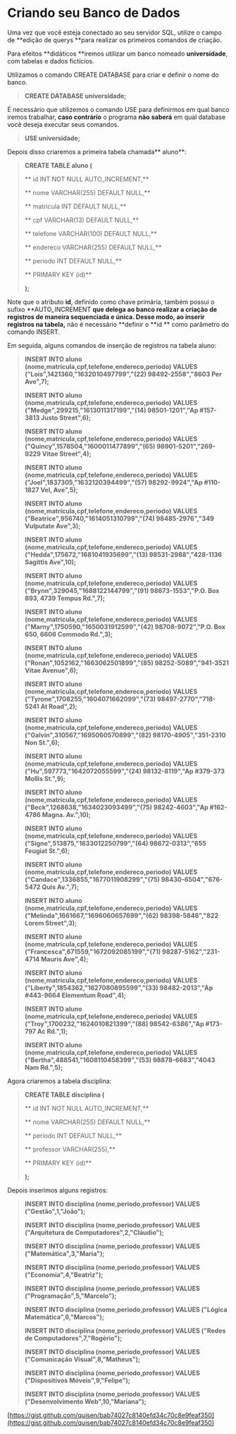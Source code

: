 # Criando seu Banco de Dados

Uma vez que você esteja conectado ao seu servidor SQL, utilize o campo de **edição de querys **para realizar os primeiros comandos de criação.

Para efeitos **didáticos **iremos utilizar um banco nomeado **universidade**, com tabelas e dados fictícios.

Utilizamos o comando CREATE DATABASE para criar e definir o nome do banco.

> **CREATE DATABASE universidade;**

É necessário que utilizemos o comando USE para definirmos em qual banco iremos trabalhar, **caso contrário** o programa **não** **saberá** em qual database você deseja executar seus comandos.

> **USE universidade;**

Depois disso criaremos a primeira tabela chamada** aluno**:

> **CREATE TABLE aluno \(**
>
> **    id INT NOT NULL AUTO\_INCREMENT,**
>
> **    nome VARCHAR\(255\) DEFAULT NULL,**
>
> **    matricula INT DEFAULT NULL,**
>
> **    cpf VARCHAR\(13\) DEFAULT NULL,**
>
> **    telefone VARCHAR\(100\) DEFAULT NULL,**
>
> **    endereco VARCHAR\(255\) DEFAULT NULL,**
>
> **    periodo INT DEFAULT NULL,**
>
> **    PRIMARY KEY \(id\)**
>
> **\);**

Note que o atributo **id**, definido como chave primária, também possui o sufixo **AUTO\_INCREMENT **que delega ao banco realizar a criação de registros de maneira **sequenciada** e **única**. Desse modo, ao inserir registros na tabela,** não é necessário **definir o **id ** como parâmetro do comando INSERT.

Em seguida, alguns comandos de inserção de registros na tabela aluno:

> **INSERT INTO aluno \(nome,matricula,cpf,telefone,endereco,periodo\) VALUES \("Lois",1421360,"1632010497799","\(22\) 98492-2558","8603 Per Ave",7\);**
>
> **INSERT INTO aluno \(nome,matricula,cpf,telefone,endereco,periodo\) VALUES \("Medge",299215,"1613011317199","\(14\) 98501-1201","Ap \#157-3813 Justo Street",6\);**
>
> **INSERT INTO aluno \(nome,matricula,cpf,telefone,endereco,periodo\) VALUES \("Quincy",1578504,"1600011477899","\(65\) 98901-5201","269-9229 Vitae Street",4\);**
>
> **INSERT INTO aluno \(nome,matricula,cpf,telefone,endereco,periodo\) VALUES \("Joel",1837305,"1632120394499","\(57\) 98292-9924","Ap \#110-1827 Vel, Ave",5\);**
>
> **INSERT INTO aluno \(nome,matricula,cpf,telefone,endereco,periodo\) VALUES \("Beatrice",956740,"1614051310799","\(74\) 98485-2976","349 Vulputate Ave",3\);**
>
> **INSERT INTO aluno \(nome,matricula,cpf,telefone,endereco,periodo\) VALUES \("Hedda",175672,"1681041935699","\(13\) 98531-2988","428-1136 Sagittis Ave",10\);**
>
> **INSERT INTO aluno \(nome,matricula,cpf,telefone,endereco,periodo\) VALUES \("Brynn",329045,"1688122144799","\(91\) 98673-1553","P.O. Box 893, 4739 Tempus Rd.",7\);**
>
> **INSERT INTO aluno \(nome,matricula,cpf,telefone,endereco,periodo\) VALUES \("Marny",1750590,"1650031912599","\(42\) 98708-9072","P.O. Box 650, 6606 Commodo Rd.",3\);**
>
> **INSERT INTO aluno \(nome,matricula,cpf,telefone,endereco,periodo\) VALUES \("Ronan",1052162,"1663062501899","\(85\) 98252-5089","941-3521 Vitae Avenue",6\);**
>
> **INSERT INTO aluno \(nome,matricula,cpf,telefone,endereco,periodo\) VALUES \("Tyrone",1708255,"1604071662099","\(73\) 98497-2770","718-5241 At Road",2\);**
>
> **INSERT INTO aluno \(nome,matricula,cpf,telefone,endereco,periodo\) VALUES \("Galvin",310567,"1695060570899","\(82\) 98170-4905","351-2310 Non St.",6\);**
>
> **INSERT INTO aluno \(nome,matricula,cpf,telefone,endereco,periodo\) VALUES \("Hu",597773,"1642072055599","\(24\) 98132-8119","Ap \#379-373 Mollis St.",9\);**
>
> **INSERT INTO aluno \(nome,matricula,cpf,telefone,endereco,periodo\) VALUES \("Beck",1268638,"1634023093499","\(75\) 98242-4603","Ap \#162-4786 Magna. Av.",10\);**
>
> **INSERT INTO aluno \(nome,matricula,cpf,telefone,endereco,periodo\) VALUES \("Signe",513875,"1633012250799","\(64\) 98672-0313","655 Feugiat St.",6\);**
>
> **INSERT INTO aluno \(nome,matricula,cpf,telefone,endereco,periodo\) VALUES \("Candace",1336855,"1677011908299","\(75\) 98430-6504","676-5472 Quis Av.",7\);**
>
> **INSERT INTO aluno \(nome,matricula,cpf,telefone,endereco,periodo\) VALUES \("Melinda",1661667,"1696060657699","\(62\) 98398-5846","822 Lorem Street",3\);**
>
> **INSERT INTO aluno \(nome,matricula,cpf,telefone,endereco,periodo\) VALUES \("Francesca",671559,"1672092085199","\(71\) 98287-5162","231-4714 Mauris Ave",4\);**
>
> **INSERT INTO aluno \(nome,matricula,cpf,telefone,endereco,periodo\) VALUES \("Liberty",1854362,"1627080895599","\(33\) 98482-2013","Ap \#443-9664 Elementum Road",4\);**
>
> **INSERT INTO aluno \(nome,matricula,cpf,telefone,endereco,periodo\) VALUES \("Troy",1700232,"1624010821399","\(88\) 98542-6386","Ap \#173-797 Ac Rd.",1\);**
>
> **INSERT INTO aluno \(nome,matricula,cpf,telefone,endereco,periodo\) VALUES \("Bertha",488541,"1608110458399","\(53\) 98878-6683","4043 Nam Rd.",5\);**

Agora criaremos a tabela disciplina:

> **CREATE TABLE disciplina \(**
>
> **    id INT NOT NULL AUTO\_INCREMENT,**
>
> **    nome VARCHAR\(255\) DEFAULT NULL,**
>
> **    periodo INT DEFAULT NULL,**
>
> **    professor VARCHAR\(255\),**
>
> **    PRIMARY KEY \(id\)**
>
> **\);**

Depois inserimos alguns registros:

> **INSERT INTO disciplina \(nome,periodo,professor\) VALUES \("Gestão",1,"João"\);**
>
> **INSERT INTO disciplina \(nome,periodo,professor\) VALUES \("Arquitetura de Computadores",2,"Cláudio"\);**
>
> **INSERT INTO disciplina \(nome,periodo,professor\) VALUES \("Matemática",3,"Maria"\);**
>
> **INSERT INTO disciplina \(nome,periodo,professor\) VALUES \("Economia",4,"Beatriz"\);**
>
> **INSERT INTO disciplina \(nome,periodo,professor\) VALUES \("Programação",5,"Marcelo"\);**
>
> **INSERT INTO disciplina \(nome,periodo,professor\) VALUES \("Lógica Matemática",6,"Marcos"\);**
>
> **INSERT INTO disciplina \(nome,periodo,professor\) VALUES \("Redes de Computadores",7,"Rogério"\);**
>
> **INSERT INTO disciplina \(nome,periodo,professor\) VALUES \("Comunicação Visual",8,"Matheus"\);**
>
> **INSERT INTO disciplina \(nome,periodo,professor\) VALUES \("Dispositivos Móveis",9,"Felipe"\);**
>
> **INSERT INTO disciplina \(nome,periodo,professor\) VALUES \("Desenvolvimento Web",10,"Mariana"\);**

[https://gist.github.com/quisen/bab74027c8140efd34c70c8e9feaf350](https://gist.github.com/quisen/bab74027c8140efd34c70c8e9feaf350)

